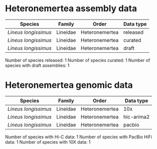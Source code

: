 # Heteronemertea assembly data

| Species | Family | Order | Data type |
| -- | --- | --- | --- |
| *Lineus longissimus* | Lineidae | Heteronemertea | released |
| *Lineus longissimus* | Lineidae | Heteronemertea | curated |
| *Lineus longissimus* | Lineidae | Heteronemertea | draft |

Number of species released: 1
Number of species curated: 1
Number of species with draft assemblies: 1

# Heteronemertea genomic data

| Species | Family | Order | Data type |
| -- | --- | --- | --- |
| *Lineus longissimus* | Lineidae | Heteronemertea | 10x |
| *Lineus longissimus* | Lineidae | Heteronemertea | hic-arima2 |
| *Lineus longissimus* | Lineidae | Heteronemertea | pacbio |

Number of species with Hi-C data: 1
Number of species with PacBio HiFi data: 1
Number of species with 10X data: 1
